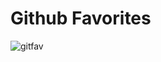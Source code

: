# Github Favorites

![gitfav](https://user-images.githubusercontent.com/54092771/198190287-fe1c56eb-113c-41ad-a446-c7945c17c4d2.gif)
